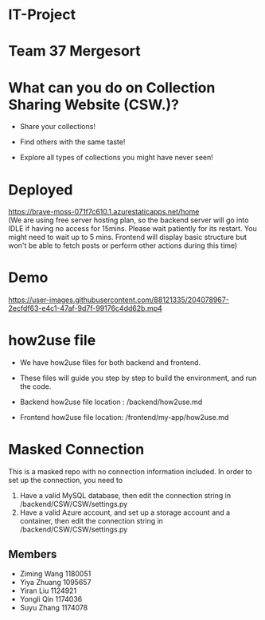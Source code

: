 # IT-Project
# Team 37 Mergesort

# What can you do on Collection Sharing Website (CSW.)?

  * Share your collections!

  * Find others with the same taste!

  * Explore all types of collections you might have never seen!

# Deployed

https://brave-moss-071f7c610.1.azurestaticapps.net/home  
(We are using free server hosting plan, so the backend server will go into IDLE if having no access for 15mins. Please wait patiently for its restart. You might need to wait up to 5 mins. Frontend will display basic structure but won't be able to fetch posts or perform other actions during this time)

# Demo


https://user-images.githubusercontent.com/88121335/204078967-2ecfdf63-e4c1-47af-9d7f-99176c4dd62b.mp4


# how2use file

  * We have how2use files for both backend and frontend.
  
  * These files will guide you step by step to build the environment, and run the code.

  * Backend how2use file location : /backend/how2use.md

  * Frontend how2use file location: /frontend/my-app/how2use.md

# Masked Connection
This is a masked repo with no connection information included. In order to set up the connection, you need to  
1.  Have a valid MySQL database, then edit the connection string in /backend/CSW/CSW/settings.py
2. Have a valid Azure account, and set up a storage account and a container, then edit the connection string in /backend/CSW/CSW/settings.py

## Members
+ Ziming Wang 1180051
+ Yiya Zhuang 1095657
+ Yiran Liu 1124921
+ Yongli Qin 1174036
+ Suyu Zhang 1174078
